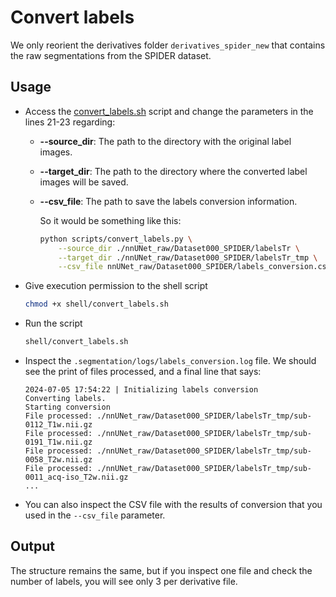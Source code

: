 # Convert labels

We only reorient the derivatives folder `derivatives_spider_new` that contains the raw segmentations from the SPIDER dataset.

## Usage

* Access the [convert_labels.sh](shell/convert_labels.sh) script and change the parameters in the lines 21-23 regarding:
  * **--source_dir**: The path to the directory with the original label images.
  * **--target_dir**: The path to the directory where the converted label images will be saved.
  * **--csv_file**: The path to save the labels conversion information.

    So it would be something like this:

    ```bash
    python scripts/convert_labels.py \
        --source_dir ./nnUNet_raw/Dataset000_SPIDER/labelsTr \
        --target_dir ./nnUNet_raw/Dataset000_SPIDER/labelsTr_tmp \
        --csv_file nnUNet_raw/Dataset000_SPIDER/labels_conversion.csv
    ```

* Give execution permission to the shell script

    ```bash
    chmod +x shell/convert_labels.sh
    ```

* Run the script

    ```bash
    shell/convert_labels.sh
    ```

* Inspect the `.segmentation/logs/labels_conversion.log` file.
We should see the print of files processed, and a final line that says:

    ```log
    2024-07-05 17:54:22 | Initializing labels conversion
    Converting labels.
    Starting conversion
    File processed: ./nnUNet_raw/Dataset000_SPIDER/labelsTr_tmp/sub-0112_T1w.nii.gz
    File processed: ./nnUNet_raw/Dataset000_SPIDER/labelsTr_tmp/sub-0191_T1w.nii.gz
    File processed: ./nnUNet_raw/Dataset000_SPIDER/labelsTr_tmp/sub-0058_T2w.nii.gz
    File processed: ./nnUNet_raw/Dataset000_SPIDER/labelsTr_tmp/sub-0011_acq-iso_T2w.nii.gz
    ...
    ```

* You can also inspect the CSV file with the results of conversion that you used in the `--csv_file` parameter.

## Output

The structure remains the same, but if you inspect one file and check the number of labels, you will see only 3 per derivative file.
